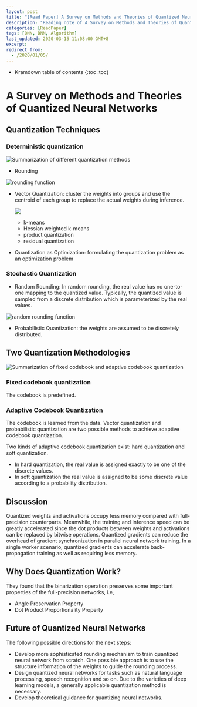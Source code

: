 ```yaml
---
layout: post
title: "[Read Paper] A Survey on Methods and Theories of Quantized Neural Networks"
description: "Reading note of A Survey on Methods and Theories of Quantized Neural Networks"
categories: [ReadPaper]
tags: [QNN, DNN, Algorithm]
last_updated: 2020-03-15 11:08:00 GMT+8
excerpt: 
redirect_from:
  - /2020/01/05/
---
```


* Kramdown table of contents
{:toc .toc}

# A Survey on Methods and Theories of Quantized Neural Networks

## Quantization Techniques

### Deterministic quantization

![Summarization of different quantization methods](https://images-cdn.shimo.im/E83E8CAU8qoHf9i7/image.png)

+ Rounding 

![rounding function](https://images-cdn.shimo.im/58vtJu1ZLs8MoiXT/image.png)

+ Vector Quantization: cluster the weights into groups and use the centroid of each group to replace the actual weights during inference.

  ![](https://images-cdn.shimo.im/tYIO1b2acTYLsA2f/image.png)

  	+ k-means
  	+ Hessian weighted k-means
  	+ product quantization
  	+ residual quantization

+ Quantization as Optimization: formulating the quantization problem as an optimization problem

### Stochastic Quantization

+ Random Rounding: In random rounding, the real value has no one-to-one mapping to the quantized value. Typically, the quantized value is sampled from a discrete distribution which is parameterized by the real values.

![random rounding function](https://images-cdn.shimo.im/Nj7hgrxuuyIB8VSC/image.png)

+ Probabilistic Quantization: the weights are assumed to be discretely distributed.

## Two Quantization Methodologies

![Summarization of fixed codebook and adaptive codebook quantization](https://images-cdn.shimo.im/Lcm0g5YaotI8sPTx/image.png)

### Fixed codebook quantization

The codebook is predefined.

### Adaptive Codebook Quantization

The codebook is learned from the data. Vector quantization and probabilistic quantization are two possible methods to achieve adaptive codebook quantization.

Two kinds of adaptive codebook quantization exist: hard quantization and soft quantization. 

+ In hard quantization, the real value is assigned exactly to be one of the discrete values. 
+ In soft quantization the real value is assigned to be some discrete value according to a probability distribution.

## Discussion

Quantized weights and activations occupy less memory compared with full-precision counterparts. Meanwhile, the training and inference speed can be greatly accelerated since the dot products
between weights and activations can be replaced by bitwise operations. Quantized gradients can reduce the overhead of gradient synchronization in parallel neural network training. In a single worker scenario, quantized gradients can accelerate back-propagation training as well as requiring less memory.

## Why Does Quantization Work?

They found that the binarization operation preserves some important properties of the full-precision networks, i.e,

+ Angle Preservation Property
+ Dot Product Proportionality Property

## Future of Quantized Neural Networks

The following possible directions for the next steps:

+ Develop more sophisticated rounding mechanism to train quantized neural network from scratch. One possible approach is to use the structure information of the weights to guide the rounding process.
+ Design quantized neural networks for tasks such as natural language processing, speech recognition and so on. Due to the varieties of deep learning models, a generally applicable quantization method is necessary.
+ Develop theoretical guidance for quantizing neural networks.